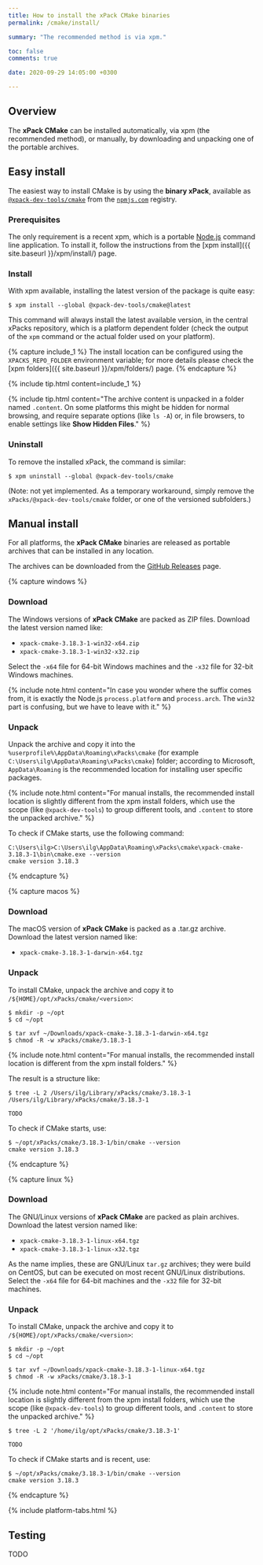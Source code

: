 ```yaml
---
title: How to install the xPack CMake binaries
permalink: /cmake/install/

summary: "The recommended method is via xpm."

toc: false
comments: true

date: 2020-09-29 14:05:00 +0300

---
```


## Overview

The **xPack CMake** can be installed automatically, via xpm (the
recommended method), or manually, by downloading and unpacking one of the
portable archives.

## Easy install

The easiest way to install CMake is by using the **binary xPack**, available as
[`@xpack-dev-tools/cmake`](https://www.npmjs.com/package/@xpack-dev-tools/cmake)
from the [`npmjs.com`](https://www.npmjs.com) registry.

### Prerequisites

The only requirement is a recent
xpm, which is a portable
[Node.js](https://nodejs.org) command line application. To install it,
follow the instructions from the
[xpm install]({{ site.baseurl }}/xpm/install/) page.

### Install

With xpm available, installing
the latest version of the package is quite easy:

```console
$ xpm install --global @xpack-dev-tools/cmake@latest
```

This command will always install the latest available version,
in the central xPacks repository, which is a platform dependent folder
(check the output of the `xpm` command or the actual folder used on
your platform).

{% capture include_1 %}
The install location can be configured using the
`XPACKS_REPO_FOLDER` environment variable; for more details please check the
[xpm folders]({{ site.baseurl }}/xpm/folders/) page.
{% endcapture %}

{% include tip.html content=include_1 %}

{% include tip.html content="The archive content is unpacked in a folder
named `.content`. On some platforms
this might be hidden for normal browsing, and require
separate options (like `ls -A`) or, in file browsers, to enable
settings like **Show Hidden Files**." %}

### Uninstall

To remove the installed xPack, the command is similar:

```console
$ xpm uninstall --global @xpack-dev-tools/cmake
```

(Note: not yet implemented. As a temporary workaround, simply remove the
`xPacks/@xpack-dev-tools/cmake` folder, or one of the versioned
subfolders.)

## Manual install

For all platforms, the **xPack CMake** binaries are released as portable
archives that can be installed in any location.

The archives can be downloaded from the
[GitHub Releases](https://github.com/xpack-dev-tools/cmake-xpack/releases/)
page.

{% capture windows %}
### Download

The Windows versions of **xPack CMake** are packed as ZIP files.
Download the latest version named like:

- `xpack-cmake-3.18.3-1-win32-x64.zip`
- `xpack-cmake-3.18.3-1-win32-x32.zip`

Select the `-x64` file for 64-bit Windows machines and the `-x32` file
for 32-bit Windows machines.

{% include note.html content="In case you wonder where the suffix comes
from, it is exactly the Node.js `process.platform` and `process.arch`.
The `win32` part is confusing, but we have to leave with it." %}

### Unpack

Unpack the archive and copy it into the
`%userprofile%\AppData\Roaming\xPacks\cmake`
(for example `C:\Users\ilg\AppData\Roaming\xPacks\cmake`) folder;
according to Microsoft, `AppData\Roaming` is the recommended location for
installing user specific packages.

{% include note.html content="For manual installs, the recommended
install location is slightly different from the xpm install folders,
which use the scope (like `@xpack-dev-tools`) to group different tools,
and `.content` to store the unpacked archive." %}

To check if CMake starts, use the following command:

```
C:\Users\ilg>C:\Users\ilg\AppData\Roaming\xPacks\cmake\xpack-cmake-3.18.3-1\bin\cmake.exe --version
cmake version 3.18.3
```

{% endcapture %}

{% capture macos %}
### Download

The macOS version of **xPack CMake** is packed as a .tar.gz archive.
Download the latest version named like:

- `xpack-cmake-3.18.3-1-darwin-x64.tgz`

### Unpack

To install CMake, unpack the archive and copy it to
`/${HOME}/opt/xPacks/cmake/<version>`:

```console
$ mkdir -p ~/opt
$ cd ~/opt

$ tar xvf ~/Downloads/xpack-cmake-3.18.3-1-darwin-x64.tgz
$ chmod -R -w xPacks/cmake/3.18.3-1
```

{% include note.html content="For manual installs, the recommended
install location is different from the xpm install folders." %}

The result is a structure like:

```console
$ tree -L 2 /Users/ilg/Library/xPacks/cmake/3.18.3-1
/Users/ilg/Library/xPacks/cmake/3.18.3-1

TODO
```

To check if CMake starts, use:

```console
$ ~/opt/xPacks/cmake/3.18.3-1/bin/cmake --version
cmake version 3.18.3
```

{% endcapture %}

{% capture linux %}
### Download

The GNU/Linux versions of **xPack CMake** are packed as plain archives.
Download the latest version named like:

- `xpack-cmake-3.18.3-1-linux-x64.tgz`
- `xpack-cmake-3.18.3-1-linux-x32.tgz`

As the name implies, these are GNU/Linux `tar.gz` archives; they were build on
CentOS, but can be executed on most recent GNU/Linux distributions.
Select the `-x64` file for 64-bit machines and the `-x32` file for 32-bit
machines.

### Unpack

To install CMake, unpack the archive and copy it to
`/${HOME}/opt/xPacks/cmake/<version>`:

```console
$ mkdir -p ~/opt
$ cd ~/opt

$ tar xvf ~/Downloads/xpack-cmake-3.18.3-1-linux-x64.tgz
$ chmod -R -w xPacks/cmake/3.18.3-1
```

{% include note.html content="For manual installs, the recommended
install location is slightly different from the xpm install folders,
which use the scope (like `@xpack-dev-tools`) to group different tools,
and `.content` to store the unpacked archive." %}

```console
$ tree -L 2 '/home/ilg/opt/xPacks/cmake/3.18.3-1'

TODO
```

To check if CMake starts and is recent, use:

```console
$ ~/opt/xPacks/cmake/3.18.3-1/bin/cmake --version
cmake version 3.18.3
```

{% endcapture %}

{% include platform-tabs.html %}

## Testing

TODO
